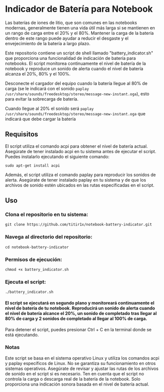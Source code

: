 # Indicador de Batería para Notebook

Las baterías de iones de litio, que son comunes en las notebooks modernas, generalmente tienen una vida útil más larga si se mantienen en un rango de carga entre el 20% y el 80%. Mantener la carga de la batería dentro de este rango puede ayudar a reducir el desgaste y el envejecimiento de la batería a largo plazo.

Este repositorio contiene un script de shell llamado "battery_indicator.sh" que proporciona una funcionalidad de indicación de batería para notebooks. El script monitorea continuamente el nivel de batería de la notebook y reproduce un sonido de alerta cuando el nivel de batería alcanza el 20%, 80% y el 100%.

Desconecte el cargador del equipo cuando la batería llegue al 80% de carga (se le indicará con el sonido ``paplay /usr/share/sounds/freedesktop/stereo/message-new-instant.oga``), esto para evitar la sobrecarga de batería.

Cuando llegue al 20% el sonido será ``paplay /usr/share/sounds/freedesktop/stereo/message-new-instant.oga`` que indicará que debe cargar la batería

## Requisitos
El script utiliza el comando acpi para obtener el nivel de batería actual. Asegúrate de tener instalado acpi en tu sistema antes de ejecutar el script. Puedes instalarlo ejecutando el siguiente comando:

``sudo apt-get install acpi``

Además, el script utiliza el comando paplay para reproducir los sonidos de alerta. Asegúrate de tener instalado paplay en tu sistema y de que los archivos de sonido estén ubicados en las rutas especificadas en el script.

## Uso
### Clona el repositorio en tu sistema:
``git clone https://github.com/titir1x/notebook-battery-indicator.git``
### Navega al directorio del repositorio:
``cd notebook-battery-indicator``
### Permisos de ejecución:
``chmod +x battery_indicator.sh``
### Ejecuta el script:
``./battery_indicator.sh``
#### El script se ejecutará en segundo plano y monitoreará continuamente el nivel de batería de tu notebook. Reproducirá un sonido de alerta cuando el nivel de batería alcance el 20%, un sonido de completado tras llegar al 80% de carga y 2 sonidos de completado al llegar al 100% de carga.

Para detener el script, puedes presionar Ctrl + C en la terminal donde se está ejecutando.

### Notas
Este script se basa en el sistema operativo Linux y utiliza los comandos acpi y paplay específicos de Linux. No se garantiza su funcionamiento en otros sistemas operativos.
Asegúrate de revisar y ajustar las rutas de los archivos de sonido en el script si es necesario.
Ten en cuenta que el script no controla la carga o descarga real de la batería de la notebook. Solo proporciona una indicación sonora basada en el nivel de batería actual.
